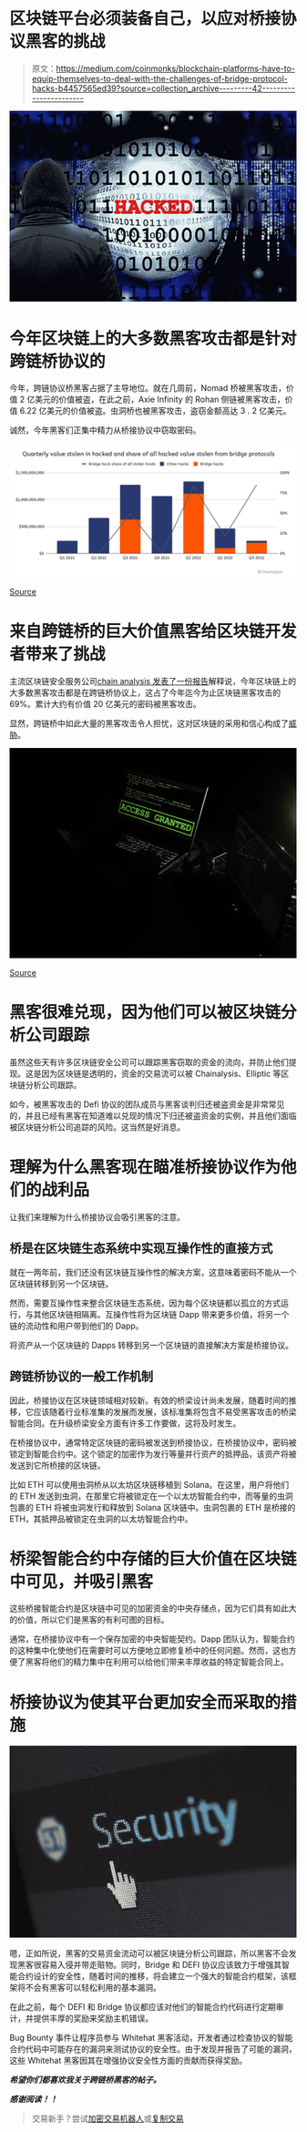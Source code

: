 # 区块链平台必须装备自己，以应对桥接协议黑客的挑战

> 原文：<https://medium.com/coinmonks/blockchain-platforms-have-to-equip-themselves-to-deal-with-the-challenges-of-bridge-protocol-hacks-b4457565ed39?source=collection_archive---------42----------------------->

![](img/fb8925d494b4fa59c87fd57343e076ff.png)

# 今年区块链上的大多数黑客攻击都是针对跨链桥协议的

今年，跨链协议桥黑客占据了主导地位。就在几周前，Nomad 桥被黑客攻击，价值 2 亿美元的价值被盗，在此之前，Axie Infinity 的 Rohan 侧链被黑客攻击，价值 6.22 亿美元的价值被盗。虫洞桥也被黑客攻击，盗窃金额高达 3 . 2 亿美元。

诚然，今年黑客们正集中精力从桥接协议中窃取密码。

![](img/c24c6c72b2eb9d09a211a04ad072b4ff.png)

[Source](https://blog.chainalysis.com/reports/cross-chain-bridge-hacks-2022/)

# 来自跨链桥的巨大价值黑客给区块链开发者带来了挑战

主流区块链安全服务公司[chain analysis 发表了一份报告](https://blog.chainalysis.com/reports/cross-chain-bridge-hacks-2022/)解释说，今年区块链上的大多数黑客攻击都是在跨链桥协议上，这占了今年迄今为止区块链黑客攻击的 69%。累计大约有价值 20 亿美元的密码被黑客攻击。

显然，跨链桥中如此大量的黑客攻击令人担忧，这对区块链的采用和信心构成了[威胁](https://decrypt.co/106718/cross-chain-crypto-bridge-hacks-hit-2-billion-2022-chainalysis)。

![](img/be07048a8abd0dd6ff1f95f2ec8b1058.png)

[Source](https://pixahive.com/photo/beware-hackers-everywhere/)

# 黑客很难兑现，因为他们可以被区块链分析公司跟踪

虽然这些天有许多区块链安全公司可以跟踪黑客窃取的资金的流向，并防止他们提现。这是因为区块链是透明的，资金的交易流可以被 Chainalysis、Elliptic 等区块链分析公司跟踪。

如今，被黑客攻击的 Defi 协议的团队成员与黑客谈判归还被盗资金是非常常见的，并且已经有黑客在知道难以兑现的情况下归还被盗资金的实例，并且他们面临被区块链分析公司追踪的风险。这当然是好消息。

# 理解为什么黑客现在瞄准桥接协议作为他们的战利品

让我们来理解为什么桥接协议会吸引黑客的注意。

## 桥是在区块链生态系统中实现互操作性的直接方式

就在一两年前，我们还没有区块链互操作性的解决方案，这意味着密码不能从一个区块链转移到另一个区块链。

然而，需要互操作性来整合区块链生态系统，因为每个区块链都以孤立的方式运行，与其他区块链相隔离。互操作性将为区块链 Dapp 带来更多价值，将另一个链的流动性和用户带到他们的 Dapp。

将资产从一个区块链的 Dapps 转移到另一个区块链的直接解决方案是桥接协议。

## 跨链桥协议的一般工作机制

因此，桥接协议在区块链领域相对较新。有效的桥梁设计尚未发展，随着时间的推移，它应该随着行业标准集的发展而发展，该标准集将包含不易受黑客攻击的桥梁智能合同。在升级桥梁安全方面有许多工作要做，这将及时发生。

在桥接协议中，通常特定区块链的密码被发送到桥接协议，在桥接协议中，密码被锁定到智能合约中。这个锁定的加密作为发行等量并行资产的抵押品，该资产将被发送到它所桥接的区块链。

比如 ETH 可以使用虫洞桥从以太坊区块链移植到 Solana。在这里，用户将他们的 ETH 发送到虫洞，在那里它将被锁定在一个以太坊智能合约中，而等量的虫洞包裹的 ETH 将被虫洞发行和释放到 Solana 区块链中。虫洞包裹的 ETH 是桥接的 ETH，其抵押品被锁定在虫洞的以太坊智能合约中。

# 桥梁智能合约中存储的巨大价值在区块链中可见，并吸引黑客

这些桥接智能合约是区块链中可见的加密资金的中央存储点，因为它们具有如此大的价值，所以它们是黑客的有利可图的目标。

通常，在桥接协议中有一个保存加密的中央智能契约。Dapp 团队认为，智能合约的这种集中化使他们在需要时可以方便地立即修复桥中的任何问题。然而，这也方便了黑客将他们的精力集中在利用可以给他们带来丰厚收益的特定智能合同上。

# 桥接协议为使其平台更加安全而采取的措施

![](img/be526467aed087e86ae05266ed596fb1.png)

嗯，正如所说，黑客的交易资金流动可以被区块链分析公司跟踪，所以黑客不会发现黑客很容易入侵并带走赃物。同时，Bridge 和 DEFI 协议应该致力于增强其智能合约设计的安全性，随着时间的推移，将会建立一个强大的智能合约框架，该框架将不会有黑客可以轻松利用的基本漏洞。

在此之前，每个 DEFI 和 Bridge 协议都应该对他们的智能合约代码进行定期审计，并提供丰厚的奖励来奖励主机错误。

Bug Bounty 事件让程序员参与 Whitehat 黑客活动，开发者通过检查协议的智能合约代码中可能存在的漏洞来测试协议的安全性。由于发现并报告了可能的漏洞，这些 Whitehat 黑客因其在增强协议安全性方面的贡献而获得奖励。

***希望你们都喜欢我关于跨链桥黑客的帖子。***

***感谢阅读！！***

> 交易新手？尝试[加密交易机器人](/coinmonks/crypto-trading-bot-c2ffce8acb2a)或[复制交易](/coinmonks/top-10-crypto-copy-trading-platforms-for-beginners-d0c37c7d698c)
